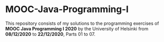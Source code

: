 # MOOC-Java-Programming-I

This repository consists of my solutions to the programming exercises of **MOOC Java Programming I 2020** by the University of Helsinki from **08/12/2020** to **22/12/2020**, Parts 01 to 07.
